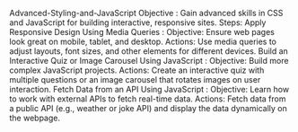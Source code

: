 Advanced-Styling-and-JavaScript
Objective : Gain advanced skills in CSS and JavaScript for building interactive, responsive sites. 
Steps: 
Apply Responsive Design Using Media Queries : 
Objective: Ensure web pages look great on mobile, tablet, and desktop. 
Actions: Use media queries to adjust layouts, font sizes, and other elements for different devices.
Build an Interactive Quiz or Image Carousel Using JavaScript : 
Objective: Build more complex JavaScript projects.
Actions: Create an interactive quiz with multiple questions or an image carousel that rotates images on user interaction. 
Fetch Data from an API Using JavaScript :
Objective: Learn how to work with external APIs to fetch real-time data.
Actions: Fetch data from a public API (e.g., weather or joke API) and display the data dynamically on the webpage.
